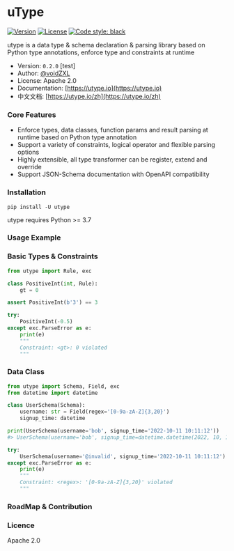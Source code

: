 # uType
[![Version](https://img.shields.io/pypi/v/utype)](https://pypi.org/project/utype/)
[![License](https://img.shields.io/badge/license-Apache%202.0-blue)](https://github.com/utilmeta/utype/blob/main/LICENSE)
[![Code style: black](https://img.shields.io/badge/code%20style-black-000000.svg)](https://github.com/psf/black)

utype is a data type & schema declaration & parsing library based on Python type annotations, enforce type and constraints at runtime

* Version: `0.2.0` [test]
* Author: [@voidZXL](https://github.com/voidZXL)
* License: Apache 2.0
* Documentation: [https://utype.io](https://utype.io)
* 中文文档: [https://utype.io/zh](https://utype.io/zh)


### Core Features

* Enforce types, data classes, function params and result parsing at runtime based on Python type annotation
* Support a variety of constraints, logical operator and flexible parsing options
* Highly extensible, all type transformer can be register, extend and override
* Support JSON-Schema documentation with OpenAPI compatibility

### Installation

```shell
pip install -U utype
```

utype requires Python >= 3.7

### Usage Example

### Basic Types & Constraints
```Python
from utype import Rule, exc

class PositiveInt(int, Rule):  
    gt = 0

assert PositiveInt(b'3') == 3

try:
    PositiveInt(-0.5)
except exc.ParseError as e:
	print(e)
	"""
	Constraint: <gt>: 0 violated
	"""
``` 


### Data Class

```python
from utype import Schema, Field, exc
from datetime import datetime

class UserSchema(Schema):
	username: str = Field(regex='[0-9a-zA-Z]{3,20}')
	signup_time: datetime

print(UserSchema(username='bob', signup_time='2022-10-11 10:11:12'))
#> UserSchema(username='bob', signup_time=datetime.datetime(2022, 10, 11, 10, 11, 12))

try:
	UserSchema(username='@invalid', signup_time='2022-10-11 10:11:12')
except exc.ParseError as e:
	print(e)
	"""
	Constraint: <regex>: '[0-9a-zA-Z]{3,20}' violated
	"""
```


### RoadMap & Contribution


### Licence

Apache 2.0